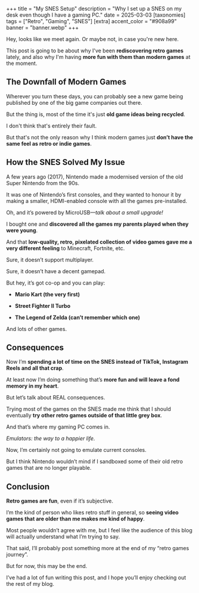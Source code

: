 +++
title = "My SNES Setup"
description = "Why I set up a SNES on my desk even though I have a gaming PC."
date = 2025-03-03
[taxonomies]
tags = ["Retro", "Gaming", "SNES"]
[extra]
accent_color = "#908a99"
banner = "banner.webp"
+++

Hey, looks like we meet again. Or maybe not, in case you're new here.

This post is going to be about why I've been **rediscovering retro games** lately, and also why I'm having **more fun with them than modern games** at the moment.

## The Downfall of Modern Games

Wherever you turn these days, you can probably see a new game being published by one of the big game companies out there.

But the thing is, most of the time it's just **old game ideas being recycled**.

I don't think that's entirely their fault.

But that's not the only reason why I think modern games just **don’t have the same feel as retro or indie games**.

## How the SNES Solved My Issue

A few years ago (2017), Nintendo made a modernised version of the old Super Nintendo from the 90s.

It was one of Nintendo’s first consoles, and they wanted to honour it by making a smaller, HDMI-enabled console with all the games pre-installed.

Oh, and it’s powered by MicroUSB—*talk about a small upgrade!*

I bought one and **discovered all the games my parents played when they were young**.

And that **low-quality, retro, pixelated collection of video games gave me a very different feeling** to Minecraft, Fortnite, etc.

Sure, it doesn’t support multiplayer.

Sure, it doesn’t have a decent gamepad.

But hey, it’s got co-op and you can play:

- **Mario Kart (the very first)**

- **Street Fighter II Turbo**

- **The Legend of Zelda (can’t remember which one)**

And lots of other games.

## Consequences

Now I’m **spending a lot of time on the SNES instead of TikTok, Instagram Reels and all that crap**.

At least now I’m doing something that’s **more fun and will leave a fond memory in my heart**.

But let’s talk about REAL consequences.

Trying most of the games on the SNES made me think that I should eventually **try other retro games outside of that little grey box**.

And that’s where my gaming PC comes in.

*Emulators: the way to a happier life.*

Now, I’m certainly not going to emulate current consoles.

But I think Nintendo wouldn’t mind if I sandboxed some of their old retro games that are no longer playable.

## Conclusion

**Retro games are fun**, even if it’s subjective.

I’m the kind of person who likes retro stuff in general, so **seeing video games that are older than me makes me kind of happy**.

Most people wouldn’t agree with me, but I feel like the audience of this blog will actually understand what I’m trying to say.

That said, I’ll probably post something more at the end of my “retro games journey”.

But for now, this may be the end.

I’ve had a lot of fun writing this post, and I hope you’ll enjoy checking out the rest of my blog.